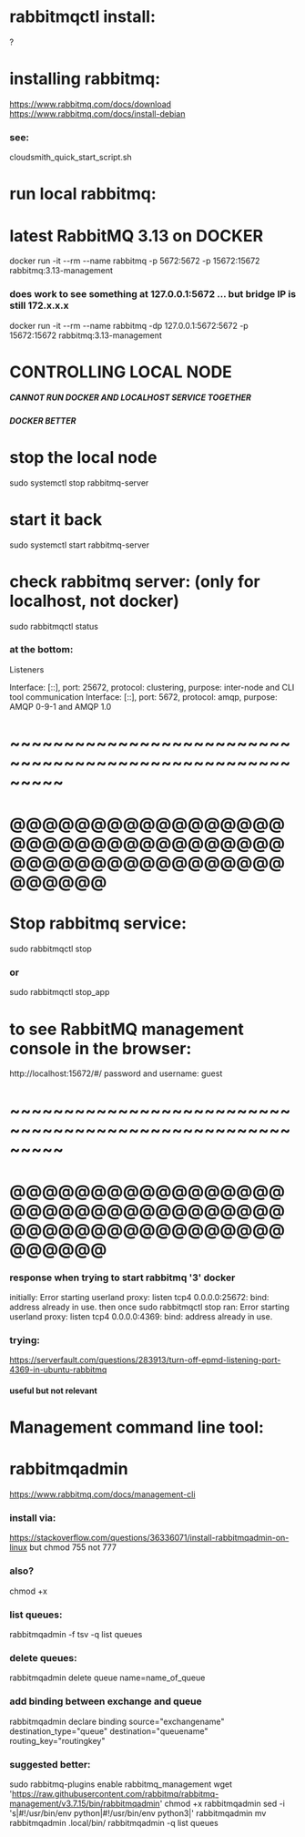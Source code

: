 # rabbitmqctl install:
?

# installing rabbitmq:
https://www.rabbitmq.com/docs/download
https://www.rabbitmq.com/docs/install-debian
### see: 
cloudsmith_quick_start_script.sh

# run local rabbitmq:
# latest RabbitMQ 3.13 on DOCKER
docker run -it --rm --name rabbitmq -p 5672:5672 -p 15672:15672 rabbitmq:3.13-management

### does work to see something at 127.0.0.1:5672 ... but bridge IP is still 172.x.x.x
docker run -it --rm --name rabbitmq -dp 127.0.0.1:5672:5672 -p 15672:15672 rabbitmq:3.13-management



# CONTROLLING LOCAL NODE
##### CANNOT RUN DOCKER AND LOCALHOST SERVICE TOGETHER
##### DOCKER BETTER
# stop the local node
sudo systemctl stop rabbitmq-server
# start it back
sudo systemctl start rabbitmq-server

# check rabbitmq server: (only for localhost, not docker)
sudo rabbitmqctl status 

### at the bottom:
Listeners

Interface: [::], port: 25672, protocol: clustering, purpose: inter-node and CLI tool communication
Interface: [::], port: 5672, protocol: amqp, purpose: AMQP 0-9-1 and AMQP 1.0


# ~~~~~~~~~~~~~~~~~~~~~~~~~~~~~~~~~~~~~~~~~~~~~~~~~~~~~~~~~
# @@@@@@@@@@@@@@@@@@@@@@@@@@@@@@@@@@@@@@@@@@@@@@@@@@@@@@@@@

# Stop rabbitmq service:
sudo rabbitmqctl stop
### or
sudo rabbitmqctl stop_app 


# to see RabbitMQ management console in the browser:
http://localhost:15672/#/
password and username: guest

# ~~~~~~~~~~~~~~~~~~~~~~~~~~~~~~~~~~~~~~~~~~~~~~~~~~~~~~~~~
# @@@@@@@@@@@@@@@@@@@@@@@@@@@@@@@@@@@@@@@@@@@@@@@@@@@@@@@@@

### response when trying to start rabbitmq '3' docker
initially:
  Error starting userland proxy: listen tcp4 0.0.0.0:25672: bind: address already in use.
then once sudo rabbitmqctl stop ran:
  Error starting userland proxy: listen tcp4 0.0.0.0:4369: bind: address already in use.

  ### trying:
  https://serverfault.com/questions/283913/turn-off-epmd-listening-port-4369-in-ubuntu-rabbitmq
  #### useful but not relevant



# Management command line tool: 
# rabbitmqadmin
https://www.rabbitmq.com/docs/management-cli
### install via:
https://stackoverflow.com/questions/36336071/install-rabbitmqadmin-on-linux
but chmod 755 not 777
### also?
chmod +x 
### list queues:
rabbitmqadmin -f tsv -q list queues
### delete queues:
rabbitmqadmin delete queue name=name_of_queue
### add binding between exchange and queue
rabbitmqadmin declare binding source="exchangename" destination_type="queue" destination="queuename" routing_key="routingkey"

### suggested better:
sudo rabbitmq-plugins enable rabbitmq_management
wget 'https://raw.githubusercontent.com/rabbitmq/rabbitmq-management/v3.7.15/bin/rabbitmqadmin'
chmod +x rabbitmqadmin
sed -i 's|#!/usr/bin/env python|#!/usr/bin/env python3|' rabbitmqadmin
mv rabbitmqadmin .local/bin/
rabbitmqadmin -q list queues
